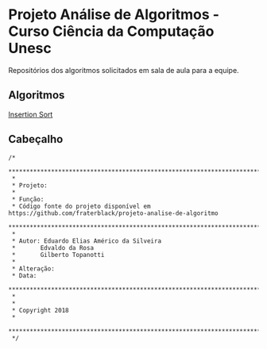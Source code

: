 # Projeto Análise de Algoritmos - Curso Ciência da Computação Unesc
Repositórios dos algoritmos solicitados em sala de aula para a equipe.
## Algoritmos
[Insertion Sort](https://github.com/fraterblack/projeto-analise-de-algoritmo/tree/master/src/com/analise/insertionSort)

## Cabeçalho
```
/*
 *************************************************************************
 *
 * Projeto: 
 *
 * Função: 
 * Código fonte do projeto disponível em https://github.com/fraterblack/projeto-analise-de-algoritmo
 *************************************************************************
 *
 * Autor: Eduardo Elias Américo da Silveira
 * 		 Edvaldo da Rosa
 * 		 Gilberto Topanotti
 *
 * Alteração:
 * Data: 
 *************************************************************************
 *
 *
 * Copyright 2018
 *
 *************************************************************************
 */
 ```
